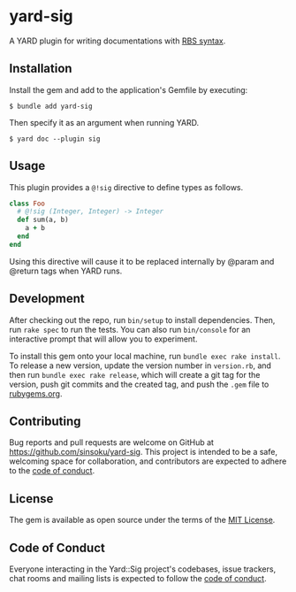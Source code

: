 # yard-sig

A YARD plugin for writing documentations with [RBS syntax](https://github.com/ruby/rbs).

## Installation

Install the gem and add to the application's Gemfile by executing:

    $ bundle add yard-sig

Then specify it as an argument when running YARD.

    $ yard doc --plugin sig

## Usage

This plugin provides a `@!sig` directive to define types as follows.

```ruby
class Foo
  # @!sig (Integer, Integer) -> Integer
  def sum(a, b)
    a + b
  end
end
```

Using this directive will cause it to be replaced internally by @param and @return tags when YARD runs.

## Development

After checking out the repo, run `bin/setup` to install dependencies. Then, run `rake spec` to run the tests. You can also run `bin/console` for an interactive prompt that will allow you to experiment.

To install this gem onto your local machine, run `bundle exec rake install`. To release a new version, update the version number in `version.rb`, and then run `bundle exec rake release`, which will create a git tag for the version, push git commits and the created tag, and push the `.gem` file to [rubygems.org](https://rubygems.org).

## Contributing

Bug reports and pull requests are welcome on GitHub at https://github.com/sinsoku/yard-sig. This project is intended to be a safe, welcoming space for collaboration, and contributors are expected to adhere to the [code of conduct](https://github.com/sinsoku/yard-sig/blob/main/CODE_OF_CONDUCT.md).

## License

The gem is available as open source under the terms of the [MIT License](https://opensource.org/licenses/MIT).

## Code of Conduct

Everyone interacting in the Yard::Sig project's codebases, issue trackers, chat rooms and mailing lists is expected to follow the [code of conduct](https://github.com/sinsoku/yard-sig/blob/main/CODE_OF_CONDUCT.md).
